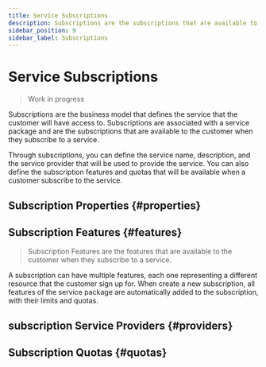 ```yaml
---
title: Service Subscriptions
description: Subscriptions are the subscriptions that are available to the customer when they subscribe to a service.
sidebar_position: 9
sidebar_label: Subscriptions
---
```


# Service Subscriptions

> Work in progress

Subscriptions are the business model that defines the service that the customer will have access to. Subscriptions are associated with a service package and are the subscriptions that are available to the customer when they subscribe to a service.

Through subscriptions, you can define the service name, description, and the service provider that will be used to provide the service. You can also define the subscription features and quotas that will be available when a customer subscribe to the service.

## Subscription Properties {#properties}

## Subscription Features {#features}

> Subscription Features are the features that are available to the customer when they subscribe to a service.

A subscription can have multiple features, each one representing a different resource that the customer sign up for. When create a new subscription, all features of the service package are automatically added to the subscription, with their limits and quotas.

## subscription Service Providers {#providers}

## Subscription Quotas {#quotas}
